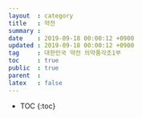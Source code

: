 ```yaml
---
layout  : category
title   : 약전
summary :
date    : 2019-09-18 00:00:12 +0900
updated : 2019-09-18 00:00:12 +0900
tag     : 대한민국 약전 의약품각조1부
toc     : true
public  : true
parent  : 
latex   : false
---
```

* TOC
{:toc}
